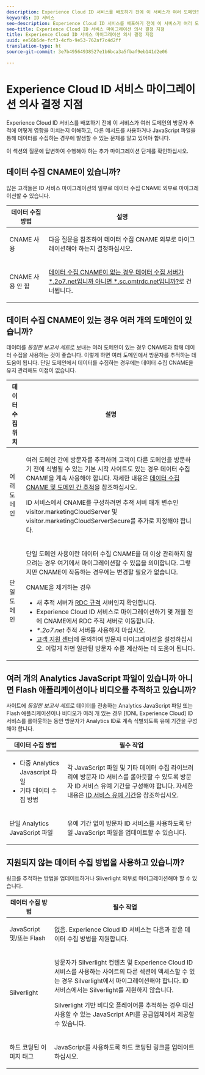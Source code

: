 ```yaml
---
description: Experience Cloud ID 서비스를 배포하기 전에 이 서비스가 여러 도메인의 방문자 추적에 어떻게 영향을 미치는지 이해하고, 다른 메서드를 사용하거나 JavaScript 파일을 통해 데이터를 수집하는 경우에 발생할 수 있는 문제를 알고 있어야 합니다.
keywords: ID 서비스
seo-description: Experience Cloud ID 서비스를 배포하기 전에 이 서비스가 여러 도메인의 방문자 추적에 어떻게 영향을 미치는지 이해하고, 다른 메서드를 사용하거나 JavaScript 파일을 통해 데이터를 수집하는 경우에 발생할 수 있는 문제를 알고 있어야 합니다.
seo-title: Experience Cloud ID 서비스 마이그레이션 의사 결정 지점
title: Experience Cloud ID 서비스 마이그레이션 의사 결정 지점
uuid: ee56b5de-fcf3-4cfb-9e53-762af7c4d2ff
translation-type: ht
source-git-commit: 3e7b49564938527e1b6bca3a5fbaf9eb141d2e06

---
```



# Experience Cloud ID 서비스 마이그레이션 의사 결정 지점

Experience Cloud ID 서비스를 배포하기 전에 이 서비스가 여러 도메인의 방문자 추적에 어떻게 영향을 미치는지 이해하고, 다른 메서드를 사용하거나 JavaScript 파일을 통해 데이터를 수집하는 경우에 발생할 수 있는 문제를 알고 있어야 합니다.

이 섹션의 질문에 답변하여 수행해야 하는 추가 마이그레이션 단계를 확인하십시오.

## 데이터 수집 CNAME이 있습니까?

많은 고객들은 ID 서비스 마이그레이션의 일부로 데이터 수집 CNAME 외부로 마이그레이션할 수 있습니다.

<table id="table_13F7C1E3D64D4F86B0149C9D3B54AADD"> 
 <thead> 
  <tr> 
   <th colname="col1" class="entry"> 데이터 수집 방법 </th> 
   <th colname="col2" class="entry"> 설명 </th> 
  </tr> 
 </thead>
 <tbody> 
  <tr> 
   <td colname="col1"> <p>CNAME 사용 </p> </td> 
   <td colname="col2"> <p>다음 질문을 참조하여 데이터 수집 CNAME 외부로 마이그레이션해야 하는지 결정하십시오. </p> </td> 
  </tr> 
  <tr> 
   <td colname="col1"> <p>CNAME 사용 안 함 </p> </td> 
   <td colname="col2"> <p><a href="../../reference/analytics-reference/migration-decisions.md#section-34dabde7780e4a339f134c0ca7768961" format="dita" scope="local">데이터 수집 CNAME이 없는 경우 데이터 수집 서버가 *.2o7.net입니까 아니면 *.sc.omtrdc.net입니까?</a>로 건너뜁니다. </p> </td> 
  </tr> 
 </tbody> 
</table>

## 데이터 수집 CNAME이 있는 경우 여러 개의 도메인이 있습니까?

데이터를 *동일한 보고서 세트*로 보내는 여러 도메인이 있는 경우 CNAME과 함께 데이터 수집을 사용하는 것이 좋습니다. 이렇게 하면 여러 도메인에서 방문자를 추적하는 데 도움이 됩니다. 단일 도메인에서 데이터를 수집하는 경우에는 데이터 수집 CNAME을 유지 관리해도 이점이 없습니다.

<table id="table_D132BCA243E54657AEC930559343FDD3"> 
 <thead> 
  <tr> 
   <th colname="col1" class="entry"> 데이터 수집 위치 </th> 
   <th colname="col2" class="entry"> 설명 </th> 
  </tr> 
 </thead>
 <tbody> 
  <tr> 
   <td colname="col1"> <p>여러 도메인 </p> </td> 
   <td colname="col2"> <p>여러 도메인 간에 방문자를 추적하며 고객이 다른 도메인을 방문하기 전에 식별될 수 있는 기본 시작 사이트도 있는 경우 데이터 수집 CNAME을 계속 사용해야 합니다. 자세한 내용은 <a href="../../reference/analytics-reference/cname.md#concept-4df91f8a30ad4ec7a01eb943d579cc9d" format="dita" scope="local">데이터 수집 CNAME 및 도메인 간 추적</a>을 참조하십시오. </p> <p>ID 서비스에서 CNAME를 구성하려면 추적 서버 매개 변수인 <span class="codeph">visitor.marketingCloudServer</span> 및 <span class="codeph">visitor.marketingCloudServerSecure</span>를 추가로 지정해야 합니다. </p> </td> 
  </tr> 
  <tr> 
   <td colname="col1"> <p>단일 도메인 </p> </td> 
   <td colname="col2"> <p>단일 도메인 사용이란 데이터 수집 CNAME을 더 이상 관리하지 않으려는 경우 여기에서 마이그레이션할 수 있음을 의미합니다. 그렇지만 CNAME이 작동하는 경우에는 변경할 필요가 없습니다. </p> <p>CNAME을 제거하는 경우 </p> 
    <ul id="ul_12CDECEFC7BB41A18895B507CAA42315"> 
     <li id="li_32E2CD3E58454E20A642BADE507AE86E">새 추적 서버가 <a href="https://marketing.adobe.com/resources/help/ko_KR/whitepapers/rdc/" format="https" scope="external">RDC 규격</a> 서버인지 확인합니다. </li> 
     <li id="li_865BB6DAA3594EBBAB688E73C8343762"><span class="keyword">Experience Cloud</span> ID 서비스로 마이그레이션하기 몇 개월 전에 CNAME에서 RDC 추적 서버로 이동합니다. </li> 
     <li id="li_284A015177554C848C8648DC5BBAA365"> <i>*.2o7.net</i> 추적 서버를 사용하지 <span class="codeph">마십시오</span>. </li> 
     <li id="li_B1ABF03DC46C42059F61542CDE0FE5A1"><a href="https://helpx.adobe.com/kr/marketing-cloud/contact-support.html" format="https" scope="external">고객 지원 센터</a>에 문의하여 방문자 마이그레이션을 설정하십시오. 이렇게 하면 일관된 방문자 수를 계산하는 데 도움이 됩니다. </li> 
    </ul> </td> 
  </tr> 
 </tbody> 
</table>

## 여러 개의 Analytics JavaScript 파일이 있습니까 아니면 Flash 애플리케이션이나 비디오를 추적하고 있습니까?

사이트에 *동일한 보고서 세트*로 데이터를 전송하는 Analytics JavaScript 파일 또는 Flash 애플리케이션이나 비디오가 여러 개 있는 경우 [!DNL Experience Cloud] ID 서비스를 롤아웃하는 동안 방문자가 Analytics ID로 계속 식별되도록 유예 기간을 구성해야 합니다.

<table id="table_8A4EA063AF4345B69BC98537E2E702BA"> 
 <thead> 
  <tr> 
   <th colname="col1" class="entry"> 데이터 수집 방법 </th> 
   <th colname="col2" class="entry"> 필수 작업 </th> 
  </tr> 
 </thead>
 <tbody> 
  <tr> 
   <td colname="col1"> 
    <ul id="ul_910DD99E074E49C6907F86426EFA5BF2"> 
     <li id="li_4366CC8EB7A54A959568E3761ABBBF23">다중 Analytics Javascript 파일 </li> 
     <li id="li_B8A8132019EA48088E4F37E36F153D76">기타 데이터 수집 방법 </li> 
    </ul> </td> 
   <td colname="col2"> <p>각 JavaScript 파일 및 기타 데이터 수집 라이브러리에 방문자 ID 서비스를 롤아웃할 수 있도록 방문자 ID 서비스 유예 기간을 구성해야 합니다. 자세한 내용은 <a href="../../reference/analytics-reference/grace-period.md" format="dita" scope="local"> ID 서비스 유예 기간</a>을 참조하십시오. </p> </td> 
  </tr> 
  <tr> 
   <td colname="col1"> <p>단일 Analytics JavaScript 파일 </p> </td> 
   <td colname="col2"> <p>유예 기간 없이 방문자 ID 서비스를 사용하도록 단일 JavaScript 파일을 업데이트할 수 있습니다. </p> </td> 
  </tr> 
 </tbody> 
</table>

## 지원되지 않는 데이터 수집 방법을 사용하고 있습니까?

링크를 추적하는 방법을 업데이트하거나 Sliverlight 외부로 마이그레이션해야 할 수 있습니다.

<table id="table_A72AEB92F48345DD83F136B9989F4EF9"> 
 <thead> 
  <tr> 
   <th colname="col1" class="entry"> 데이터 수집 방법 </th> 
   <th colname="col2" class="entry"> 필수 작업 </th> 
  </tr> 
 </thead>
 <tbody> 
  <tr> 
   <td colname="col1"> <p>JavaScript 및/또는 Flash </p> </td> 
   <td colname="col2"> <p>없음. <span class="keyword">Experience Cloud</span> ID 서비스는 다음과 같은 데이터 수집 방법을 지원합니다. </p> </td> 
  </tr> 
  <tr> 
   <td colname="col1"> <p>Silverlight </p> </td> 
   <td colname="col2"> <p>방문자가 Silverlight 컨텐츠 및 <span class="keyword">Experience Cloud</span> ID 서비스를 사용하는 사이트의 다른 섹션에 액세스할 수 있는 경우 Silverlight에서 마이그레이션해야 합니다. ID 서비스에서는 Silverlight를 지원하지 않습니다. </p> <p> Silverlight 기반 비디오 플레이어를 추적하는 경우 대신 사용할 수 있는 JavaScript API를 공급업체에서 제공할 수 있습니다. </p> </td> 
  </tr> 
  <tr> 
   <td colname="col1"> <p>하드 코딩된 이미지 태그 </p> </td> 
   <td colname="col2"> <p>JavaScript를 사용하도록 하드 코딩된 링크를 업데이트하십시오. </p> </td> 
  </tr> 
 </tbody> 
</table>

